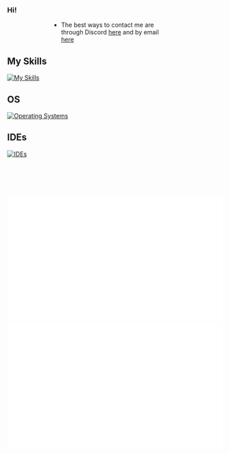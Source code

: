 <br>

<h3>Hi!</h3>
<ul style="padding-left: 25%; padding-right: 25%;">
 <li>The best ways to contact me are through Discord <a href="https://discord.com/users/697913907528073296">here</a> and by email <a href="mailto:somebody.4545@outlook.com">here</a></li>
</ul>

<h2>My Skills</h2>

[![My Skills](https://skillicons.dev/icons?i=ts,js,java,py,react,nextjs,express,mongodb,unity,blender,aws)](https://skillicons.dev) 

<h2>OS</h2>

[![Operating Systems](https://skillicons.dev/icons?i=windows,apple,mint,raspberrypi)](https://skillicons.dev) 

<h2>IDEs</h2>

[![IDEs](https://skillicons.dev/icons?i=vscode,webstorm,androidstudio,pycharm,eclipse)](https://skillicons.dev) 
<br>
<br><h1></h1>
<br>
<p align="center">
  <img src="https://raw.githubusercontent.com/somebody4545/github-stats-new/master/generated/overview.svg#gh-dark-mode-only" alt="My Github Stats"/>
  <img src="https://raw.githubusercontent.com/somebody4545/github-stats-new/master/generated/languages.svg#gh-dark-mode-only" alt="My Github Stats"/>
</p>
<h1></h1>
